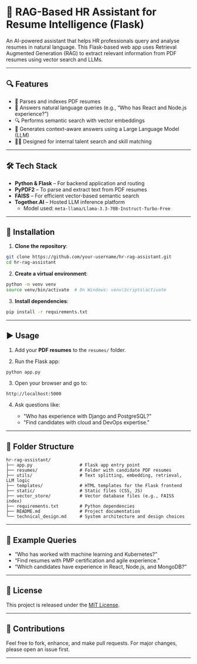 
# 🤖 RAG-Based HR Assistant for Resume Intelligence (Flask)

An AI-powered assistant that helps HR professionals query and analyse resumes in natural language. This Flask-based web app uses Retrieval Augmented Generation (RAG) to extract relevant information from PDF resumes using vector search and LLMs.

---

## 🔍 Features

- 📄 Parses and indexes PDF resumes
- 💬 Answers natural language queries (e.g., “Who has React and Node.js experience?”)
- 🔍 Performs semantic search with vector embeddings
- 🤖 Generates context-aware answers using a Large Language Model (LLM)
- 🧑‍💼 Designed for internal talent search and skill matching

---

## 🛠️ Tech Stack

- **Python & Flask** – For backend application and routing
- **PyPDF2** – To parse and extract text from PDF resumes
- **FAISS** – For efficient vector-based semantic search
- **Together.AI** – Hosted LLM inference platform  
  - Model used: `meta-llama/Llama-3.3-70B-Instruct-Turbo-Free`

---

## 🚀 Installation

1. **Clone the repository**:
```bash
git clone https://github.com/your-username/hr-rag-assistant.git
cd hr-rag-assistant
````

2. **Create a virtual environment**:

```bash
python -m venv venv
source venv/bin/activate  # On Windows: venv\Scripts\activate
```

3. **Install dependencies**:

```bash
pip install -r requirements.txt
```

---

## ▶️ Usage

1. Add your **PDF resumes** to the `resumes/` folder.

2. Run the Flask app:

```bash
python app.py
```

3. Open your browser and go to:

```
http://localhost:5000
```

4. Ask questions like:

   * "Who has experience with Django and PostgreSQL?"
   * "Find candidates with cloud and DevOps expertise."

---

## 📁 Folder Structure

```
hr-rag-assistant/
├── app.py                  # Flask app entry point
├── resumes/                # Folder with candidate PDF resumes
├── utils/                  # Text splitting, embedding, retrieval, LLM logic
├── templates/              # HTML templates for the Flask frontend
├── static/                 # Static files (CSS, JS)
├── vector_store/           # Vector database files (e.g., FAISS index)
├── requirements.txt        # Python dependencies
├── README.md               # Project documentation
└── technical_design.md     # System architecture and design choices
```

---

## 📘 Example Queries

* “Who has worked with machine learning and Kubernetes?”
* “Find resumes with PMP certification and agile experience.”
* “Which candidates have experience in React, Node.js, and MongoDB?”

---

## 📄 License

This project is released under the [MIT License](LICENSE).

---

## 🙌 Contributions

Feel free to fork, enhance, and make pull requests. For major changes, please open an issue first.

---


